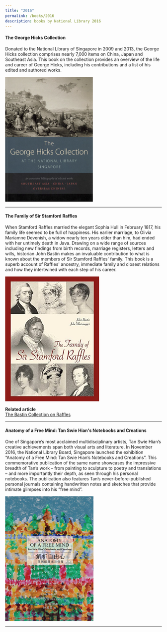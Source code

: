 ```yaml
---
title: "2016"
permalink: /books/2016
description: books by National Library 2016
---
```

#### <a style="text-decoration: none; font-weight: bold;" href="/vol-12/issue-1/apr-jun-2016/george-hicks" >The George Hicks Collection</a> 
<p>Donated to the National Library of Singapore in 2009 and 2013, the George Hicks collection comprises nearly 7,000 items on China, Japan and Southeast Asia. This book on the collection provides an overview of the life and career of George Hicks, including his contributions and a list of his edited and authored works.</p> 
<img src=" /images/Vol-12-issue-1%2Fgeorge-hicks-collection/03_georgehicks.bmp" style="width:auto; height:400px">
<hr>

#### <a style="text-decoration: none; font-weight: bold;" href="https://eresources.nlb.gov.sg/printheritage/detail/915aba39-7a5b-4ef9-b2e6-b46f48e2f3af.aspx" target="_blank">The Family of Sir Stamford Raffles </a> 
When Stamford Raffles married the elegant Sophia Hull in February 1817, his family life seemed to be full of happiness. His earlier marriage, to Olivia Mariamne Devenish, a widow nearly ten years older than him, had ended with her untimely death in Java. Drawing on a wide range of sources including new findings from birth records, marriage registers, letters and wills, historian John Bastin makes an invaluable contribution to what is known about the members of Sir Stamford Raffles' family. This book is a superb account of Raffles' ancestry, immediate family and closest relations and how they intertwined with each step of his career. 
	
<img src="/images/publications/family%20of%20stamford%20raffles.jpg" style="width:auto;height:400px">

<b>Related article</b><br>
[The Bastin Collection on Raffles](/vol-12/issue-1/apr-jun-2016/collection-on-raffles)<br>
 
<hr>

#### <a style="text-decoration: none; font-weight: bold;" href="https://eresources.nlb.gov.sg/printheritage/detail/bb01da67-f0d1-4b9d-aa49-84171d3bbd53.aspx" target="_blank">Anatomy of a Free Mind: Tan Swie Hian's Notebooks and Creations </a> 
One of Singapore’s most acclaimed multidisciplinary artists, Tan Swie Hian’s creative achievements span both visual arts and literature. In November 2016, the National Library Board, Singapore launched the exhibition “Anatomy of a Free Mind: Tan Swie Hian’s Notebooks and Creations”. This commemorative publication of the same name showcases the impressive breadth of Tan’s work – from painting to sculpture to poetry and translations – and more importantly their depth, as seen through his personal notebooks. The publication also features Tan’s never-before-published personal journals containing handwritten notes and sketches that provide intimate glimpses into his “free mind”.
	
<img src="/images/publications/Anatomy%20of%20a%20Free%20Mind%20Tan%20Swie%20Hian's%20Notebooks%20and%20Creations.jpg" style="width:auto;height:400px">

<hr>
 
